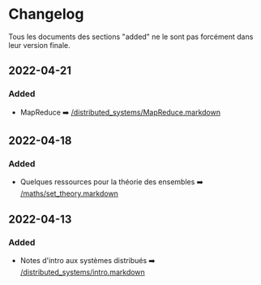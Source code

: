 # Changelog

Tous les documents des sections "added" ne le sont pas forcément dans leur version finale.

## 2022-04-21

### Added 

- MapReduce ➡️ [/distributed_systems/MapReduce.markdown](/distributed_systems/MapReduce.markdown)

## 2022-04-18

### Added

- Quelques ressources pour la théorie des ensembles ➡️ [/maths/set_theory.markdown](/maths/set_theory.markdown)

## 2022-04-13

### Added

- Notes d'intro aux systèmes distribués ➡️ [/distributed_systems/intro.markdown](/distributed_systems/intro.markdown)
